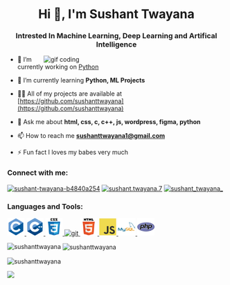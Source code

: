<h1 align="center">Hi 👋, I'm Sushant Twayana</h1>
<h3 align="center">Intrested In Machine Learning, Deep Learning and Artifical Intelligence</h3>
<img align ="right" alt="gif coding" width = "420" src ="https://media.giphy.com/media/RbDKaczqWovIugyJmW/giphy.gif">

- 🔭 I’m currently working on [Python](https://www.python.org/)

- 🌱 I’m currently learning **Python, ML Projects**

- 👨‍💻 All of my projects are available at [https://github.com/sushanttwayana](https://github.com/sushanttwayana)

- 💬 Ask me about **html, css, c, c++, js, wordpress, figma, python**

- 📫 How to reach me **sushanttwayana1@gmail.com**

- ⚡ Fun fact I loves my babes very much

<h3 align="left">Connect with me:</h3>
<p align="left">
<a href="https://linkedin.com/in/sushant-twayana-b4840a254" target="blank"><img align="center" src="https://raw.githubusercontent.com/rahuldkjain/github-profile-readme-generator/master/src/images/icons/Social/linked-in-alt.svg" alt="sushant-twayana-b4840a254" height="30" width="40" /></a>
<a href="https://fb.com/sushant.twayana.7" target="blank"><img align="center" src="https://raw.githubusercontent.com/rahuldkjain/github-profile-readme-generator/master/src/images/icons/Social/facebook.svg" alt="sushant.twayana.7" height="30" width="40" /></a>
<a href="https://instagram.com/sushant_twayana_" target="blank"><img align="center" src="https://raw.githubusercontent.com/rahuldkjain/github-profile-readme-generator/master/src/images/icons/Social/instagram.svg" alt="sushant_twayana_" height="30" width="40" /></a>
</p>

<h3 align="left">Languages and Tools:</h3>
<p align="left"> <a href="https://www.cprogramming.com/" target="_blank" rel="noreferrer"> <img src="https://raw.githubusercontent.com/devicons/devicon/master/icons/c/c-original.svg" alt="c" width="40" height="40"/> </a> <a href="https://www.w3schools.com/cpp/" target="_blank" rel="noreferrer"> <img src="https://raw.githubusercontent.com/devicons/devicon/master/icons/cplusplus/cplusplus-original.svg" alt="cplusplus" width="40" height="40"/> </a> <a href="https://www.w3schools.com/css/" target="_blank" rel="noreferrer"> <img src="https://raw.githubusercontent.com/devicons/devicon/master/icons/css3/css3-original-wordmark.svg" alt="css3" width="40" height="40"/> </a> <a href="https://git-scm.com/" target="_blank" rel="noreferrer"> <img src="https://www.vectorlogo.zone/logos/git-scm/git-scm-icon.svg" alt="git" width="40" height="40"/> </a> <a href="https://www.w3.org/html/" target="_blank" rel="noreferrer"> <img src="https://raw.githubusercontent.com/devicons/devicon/master/icons/html5/html5-original-wordmark.svg" alt="html5" width="40" height="40"/> </a> <a href="https://developer.mozilla.org/en-US/docs/Web/JavaScript" target="_blank" rel="noreferrer"> <img src="https://raw.githubusercontent.com/devicons/devicon/master/icons/javascript/javascript-original.svg" alt="javascript" width="40" height="40"/> </a> <a href="https://www.mysql.com/" target="_blank" rel="noreferrer"> <img src="https://raw.githubusercontent.com/devicons/devicon/master/icons/mysql/mysql-original-wordmark.svg" alt="mysql" width="40" height="40"/> </a> <a href="https://www.php.net" target="_blank" rel="noreferrer"> <img src="https://raw.githubusercontent.com/devicons/devicon/master/icons/php/php-original.svg" alt="php" width="40" height="40"/> </a> </p>

<p><img align="left" src="https://github-readme-stats.vercel.app/api/top-langs?username=sushanttwayana&theme=dark&show_icons=true&locale=en&layout=compact" alt="sushanttwayana" /></p>

<p>&nbsp;<img align="center" src="https://github-readme-stats.vercel.app/api?username=sushanttwayana&theme=dark&show_icons=true&locale=en" alt="sushanttwayana" /></p>

<p><img align="center" src="https://github-readme-streak-stats.herokuapp.com/?user=sushanttwayana&theme=dark" alt="sushanttwayana" /></p>

![](https://activity-graph.herokuapp.com/graph?username=sushanttwayana&custom_title=Sushant%27s%20Contribution%20Graph&theme=nord)
